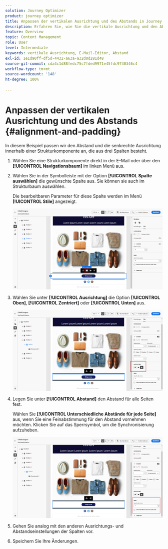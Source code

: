 ```yaml
---
solution: Journey Optimizer
product: journey optimizer
title: Anpassen der vertikalen Ausrichtung und des Abstands in Journey Optimizer
description: Erfahren Sie, wie Sie die vertikale Ausrichtung und den Abstand anpassen.
feature: Overview
topic: Content Management
role: User
level: Intermediate
keywords: vertikale Ausrichtung, E-Mail-Editor, Abstand
exl-id: 1e1d90ff-df5d-4432-a63a-a32d0d281d48
source-git-commit: cda4c1d88fedc75c7fded9971e45fdc9740346c4
workflow-type: tm+mt
source-wordcount: '148'
ht-degree: 100%

---
```


# Anpassen der vertikalen Ausrichtung und des Abstands {#alignment-and-padding}

In diesem Beispiel passen wir den Abstand und die senkrechte Ausrichtung innerhalb einer Strukturkomponente an, die aus drei Spalten besteht.

1. Wählen Sie eine Strukturkomponente direkt in der E-Mail oder über den **[!UICONTROL Navigationsbaum]** im linken Menü aus.

1. Wählen Sie in der Symbolleiste mit der Option **[!UICONTROL Spalte auswählen]** die gewünschte Spalte aus. Sie können sie auch im Strukturbaum auswählen.

   Die bearbeitbaren Parameter für diese Spalte werden im Menü **[!UICONTROL Stile]** angezeigt.

   ![](assets/alignment_2.png)

1. Wählen Sie unter **[!UICONTROL Ausrichtung]** die Option **[!UICONTROL Oben]**, **[!UICONTROL Zentriert]** oder **[!UICONTROL Unten]** aus.

   ![](assets/alignment_3.png)

1. Legen Sie unter **[!UICONTROL Abstand]** den Abstand für alle Seiten fest.

   Wählen Sie **[!UICONTROL Unterschiedliche Abstände für jede Seite]** aus, wenn Sie eine Feinabstimmung für den Abstand vornehmen möchten. Klicken Sie auf das Sperrsymbol, um die Synchronisierung aufzuheben.

   ![](assets/alignment_4.png)

1. Gehen Sie analog mit den anderen Ausrichtungs- und Abstandseinstellungen der Spalten vor.

1. Speichern Sie Ihre Änderungen.
